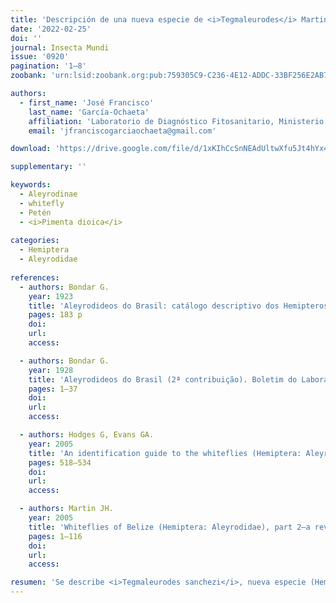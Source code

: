 ```yaml
---
title: 'Descripción de una nueva especie de <i>Tegmaleurodes</i> Martin (Hemiptera: Aleyrodidae) de Guatemala'
date: '2022-02-25'
doi: ''
journal: Insecta Mundi
issue: '0920'
pagination: '1–8'
zoobank: 'urn:lsid:zoobank.org:pub:759305C9-C236-4E12-ADDC-33BF256E2AB7'

authors:
  - first_name: 'José Francisco'
    last_name: 'García-Ochaeta'
    affiliation: 'Laboratorio de Diagnóstico Fitosanitario, Ministerio de Agricultura Ganadería y Alimentación, Petén, Guatemala'
    email: 'jfranciscogarciaochaeta@gmail.com'

download: 'https://drive.google.com/file/d/1xKIhCcSnNEAdUltwXfu5Jt4hYx4uIKuQ/view?usp=sharing'

supplementary: ''

keywords:
  - Aleyrodinae
  - whitefly
  - Petén
  - <i>Pimenta dioica</i>
  
categories:
  - Hemiptera
  - Aleyrodidae
  
references:
  - authors: Bondar G.
    year: 1923
    title: 'Aleyrodideos do Brasil: catálogo descriptivo dos Hemipteros-Homopteros da familia dos Aleyrodideos, insectos parasitas das plantas, encontrados no Brasil. Bahia, Brazil'
    pages: 183 p
    doi: 
    url: 
    access: 

  - authors: Bondar G.
    year: 1928
    title: 'Aleyrodideos do Brasil (2ª contribuição). Boletim do Laboratorio de Pathologia Vegetal do Estado da Bahia 5'
    pages: 1–37
    doi: 
    url: 
    access: 

  - authors: Hodges G, Evans GA.
    year: 2005
    title: 'An identification guide to the whiteflies (Hemiptera: Aleyrodidae) of the southeastern United States. Florida Entomologist 88(4)'
    pages: 518–534
    doi: 
    url: 
    access: 

  - authors: Martin JH.
    year: 2005
    title: 'Whiteflies of Belize (Hemiptera: Aleyrodidae), part 2—a review of the subfamily Aleyrodinae Westwood. Zootaxa 1098'
    pages: 1–116
    doi: 
    url: 
    access:  

resumen: 'Se describe <i>Tegmaleurodes sanchezi</i>, nueva especie (Hemiptera: Aleyrodidae), de Guatemala. Se proporcionan microfotografías de estructuras morfológicas del pupario, se comentan las características dife¬renciales de la especie con sus congéneres y se incluye una clave para las especies.'
---
```


